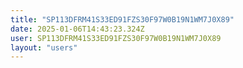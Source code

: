 ```yaml
---
title: "SP113DFRM41S33ED91FZS30F97W0B19N1WM7J0X89"
date: 2025-01-06T14:43:23.324Z
user: SP113DFRM41S33ED91FZS30F97W0B19N1WM7J0X89
layout: "users"
---
```

    